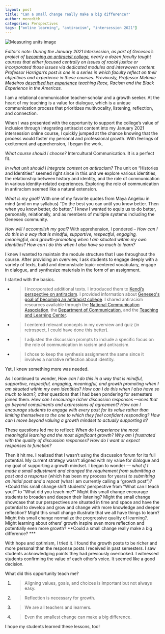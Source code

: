 ```yaml
---
layout: post
title: "Can a small change really make a big difference?" 
author: meredith
categories: Perspectives
tags: ["online learning", "antiracism", "intersession 2021"]
---
```


![Measuring units image](https://live.staticflickr.com/7179/6903154833_f6a5c4f5b1_b.jpg)

*Editor’s note: During the January 2021 Intersession, as part of Geneseo’s project of [becoming an antiracist college](https://www.geneseo.edu/tlc/becoming-antiracist-college-project), nearly a dozen faculty taught courses that either focused centrally on issues of racial justice or incorporated those issues via dedicated modules and interwoven content. Professor Harrigan’s post is one in a series in which faculty reflect on their objectives and experience in these courses. Previously, Professor Melanie Medeiros [described her experience](https://cdl-geneseo.github.io/perspectives/2021/03/15/four-weeks-online/) teaching Race, Racism and the Black Experience in the Americas.*

I am a relational communication teacher-scholar and a growth seeker. At the heart of my teaching is a value for dialogue, which is a unique communication process that prioritizes multivocality, listening, reflection, and connection.

When I was presented with the opportunity to support the college’s value of inclusion through integrating antiracist content into my January 2021 intersession online course, I quickly jumped at the chance knowing that the process would foster my personal and professional growth. With feelings of excitement and apprehension, I began the work.

<!--more-->

*What course should I choose?* Intercultural Communication. It is a perfect fit.

*In what unit should I integrate content on antiracism?* The unit on “Histories and Identities” seemed right since in this unit we explore various identities, the relationship between history and identity, and the role of communication in various identity-related experiences. Exploring the role of communication in antiracism seemed like a natural extension.

*What is my goal?* With one of my favorite quotes from Maya Angelou in mind (and on my syllabus) “Do the best you can until you know better. Then when you know better, do better,” I knew I wanted to equip us to do better, personally, relationally, and as members of multiple systems including the Geneseo community.

*How will I accomplish my goal?* With apprehension, I pondered – *How can I do this in a way that is mindful, supportive, respectful, engaging, meaningful, and growth-promoting when I am situated within my own identities? How can I do this when I also have so much to learn?*

I knew I wanted to maintain the module structure that I use throughout the course. After providing an overview, I ask students to engage deeply with a variety of texts, build and demonstrate topic-centered vocabulary, engage in dialogue, and synthesize materials in the form of an assignment.

I started with the basics.

  - > I incorporated additional texts. I introduced them to [Kendi’s perspective on antiracism](https://www.ted.com/talks/ibram_x_kendi_the_difference_between_being_not_racist_and_antiracist?utm_campaign=tedspread&utm_medium=referral&utm_source=tedcomshare). I provided information about [Geneseo's goal of becoming an antiracist college](https://www.geneseo.edu/tlc/becoming-antiracist-college-project). I shared antiracism resources available through the [National Communication Association](https://www.natcom.org/advocacy-public-engagement/nca-anti-racism-resource-bank), the [Department of Communication](https://docs.google.com/document/d/1IbOQ15SFxabA-ujgAVXEMEYiOAGHoh5GapE4Hs9oHJ4/edit), and the [Teaching and Learning Center](https://www.geneseo.edu/tlc/resources-antiracist-pedagogy).

  - > I centered relevant concepts in my overview and quiz (in retrospect, I could have done this better).

  - > I adjusted the discussion prompts to include a specific focus on the role of communication in racism and antiracism.

  - > I chose to keep the synthesis assignment the same since it involves a narrative reflection about identity.

Yet, I knew something more was needed.

As I continued to wonder, *How can I do this in a way that is mindful, supportive, respectful, engaging, meaningful, and growth promoting when I am situated within my own identities? How can I do this when I also have so much to learn?,* other questions that I had been pondering for semesters joined them. *How can I encourage richer discussion responses —ones that go beyond compliments and expressions of agreement? How can I encourage students to engage with every post for its value rather than limiting themselves to the one to which they feel confident responding? How can I move beyond valuing a growth mindset to actually supporting it?*

These questions led me to reflect: *When do I experience the most meaningful learning and the most significant growth?* *Why am I frustrated with the quality of discussion responses? How do I want or expect responses to function?*

Then it hit me. I realized that I wasn’t using the discussion forum for its full potential. My current strategy wasn’t aligned with my value for dialogue and my goal of supporting a growth mindset. I began to wonder — w*hat if I made a small adjustment and changed the requirement from submitting a post and a response* (which has been my process for years) *to submitting an initial post and a repost* (what I am currently calling a “growth post”)*?* *Could this small change shift students’ perspective from “What can I teach you?” to "What did you teach me?” Might this small change encourage students to broaden and deepen their listening? Might the small change showcase that our perspectives are situated in time and space and have the potential to develop and grow and change with more knowledge and deeper reflection? Might this small change illustrate that we all have things to learn? Might this small change normalize the progressive quality of learning?. Might learning about others’ growth inspire even more reflection and potentially even more growth? **Could a small change really make a big difference? ***

With hope and optimism, I tried it. I found the growth posts to be richer and more personal than the response posts I received in past semesters. I saw students acknowledging points they had previously overlooked. I witnessed students confirming the value of each other’s voice. It seemed like a good decision.

What did this opportunity teach me?

1.  > Aligning values, goals, and choices is important but not always easy.

<!-- end list -->

2.  > Reflection is necessary for growth.

<!-- end list -->

3.  > We are all teachers and learners.

<!-- end list -->

4.  > Even the smallest change can make a big difference.

I hope my students learned these lessons, too\!
